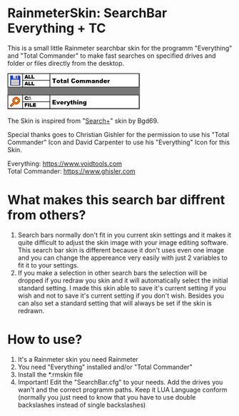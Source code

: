 # RainmeterSkin: SearchBar Everything + TC
This is a small little Rainmeter searchbar skin for the programm "Everything" and "Total Commander"
to make fast searches on specified drives and folder or files directly from the desktop.

![Alt text](@Resources/examples/skin_example.png)

The Skin is inspired from "[Search+](http://bgd69.deviantart.com/art/Search-425781470)" skin by Bgd69.

Special thanks goes to Christian Gishler for the permission to use his "Total Commander" Icon and
David Carpenter to use his "Everything" Icon for this Skin.

Everything: https://www.voidtools.com   
Total Commander: https://www.ghisler.com  

# What makes this search bar diffrent from others?
1. Search bars normally don't fit in you current skin settings and it makes it quite difficult to
 adjust the skin image with your image editing software. This search bar skin is different because
 it don't uses even one image and you can change the appereance very easily with just 2 variables
 to fit it to your settings.
2. If you make a selection in other search bars the selection will be dropped if you redraw you
 skin and it will automatically select the initial standard setting. I made this skin able to save
 it's current setting if you wish and not to save it's current setting if you don't wish. Besides you
 can also set a standard setting that will always be set if the skin is redrawn.

# How to use?
1. It's a Rainmeter skin you need Rainmeter
2. You need "Everything" installed and/or "Total Commander"
3. Install the *.rmskin file
4. Important! Edit the "SearchBar.cfg" to your needs. Add the drives you wan't and
the correct programm paths. Keep it LUA Language conform (normally you just need to know that you
have to use double backslashes instead of single backslashes)